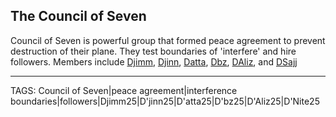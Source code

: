 ## The Council of Seven

Council of Seven is powerful group that formed peace agreement to prevent destruction of their plane. They test boundaries of 'interfere' and hire followers. Members include [Djimm](../People/Djimm.md), [Djinn](../People/Djinn.md), [Datta](../People/Datta.md), [Dbz](../People/Dbz.md), [DAliz](../People/DAliz.md), and [DSajj](../People/DSajj.md)


---
TAGS: Council of Seven|peace agreement|interference boundaries|followers|Djimm25|D'jinn25|D'atta25|D'bz25|D'Aliz25|D'Nite25

